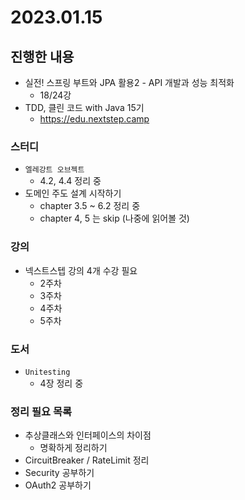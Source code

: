 # 2023.01.15

## 진행한 내용

- 실전! 스프링 부트와 JPA 활용2 - API 개발과 성능 최적화
	- 18/24강
- TDD, 클린 코드 with Java 15기
	- https://edu.nextstep.camp

### 스터디

- `엘레강트 오브젝트`
	- 4.2, 4.4 정리 중
- 도메인 주도 설계 시작하기
	- chapter 3.5 ~ 6.2 정리 중
	- chapter 4, 5 는 skip (나중에 읽어볼 것)

### 강의

- 넥스트스텝 강의 4개 수강 필요
	- 2주차
  - 3주차
  - 4주차
  - 5주차

### 도서

- `Unitesting`
	- 4장 정리 중

### 정리 필요 목록

- 추상클래스와 인터페이스의 차이점
	- 명확하게 정리하기
- CircuitBreaker / RateLimit 정리
- Security 공부하기
- OAuth2 공부하기
